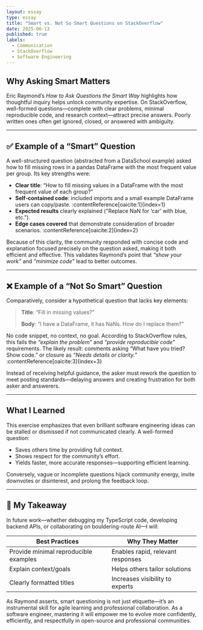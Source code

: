 ```yaml
---
layout: essay
type: essay
title: "Smart vs. Not So Smart Questions on StackOverflow"
date: 2025-06-13
published: true
labels:
  - Communication
  - StackOverflow
  - Software Engineering
---
```


## Why Asking Smart Matters

Eric Raymond’s *How to Ask Questions the Smart Way* highlights how thoughtful inquiry helps unlock community expertise. On StackOverflow, well-formed questions—complete with clear problems, minimal reproducible code, and research context—attract precise answers. Poorly written ones often get ignored, closed, or answered with ambiguity.

---

## ✅ Example of a “Smart” Question

A well-structured question (abstracted from a DataSchool example) asked how to fill missing rows in a pandas DataFrame with the most frequent value per group. Its key strengths were:

- **Clear title**: “How to fill missing values in a DataFrame with the most frequent value of each group?”
- **Self‑contained code**: included imports and a small example DataFrame users can copy/paste. :contentReference[oaicite:1]{index=1}
- **Expected results** clearly explained ("Replace NaN for ‘car’ with blue, etc.").
- **Edge cases covered** that demonstrate consideration of broader scenarios. :contentReference[oaicite:2]{index=2}

Because of this clarity, the community responded with concise code and explanation focused precisely on the question asked, making it both efficient and effective. This validates Raymond’s point that *“show your work”* and *“minimize code”* lead to better outcomes.

---

## ❌ Example of a “Not So Smart” Question

Comparatively, consider a hypothetical question that lacks key elements:

> **Title**: “Fill in missing values?”  
>  
> **Body**: “I have a DataFrame, it has NaNs. How do I replace them?”

No code snippet, no context, no goal. According to StackOverflow rules, this fails the *“explain the problem”* and *“provide reproducible code”* requirements. The likely result: comments asking “What have you tried? Show code.” or closure as *“Needs details or clarity.”* :contentReference[oaicite:3]{index=3}

Instead of receiving helpful guidance, the asker must rework the question to meet posting standards—delaying answers and creating frustration for both asker and answerers.

---

## What I Learned

This exercise emphasizes that even brilliant software engineering ideas can be stalled or dismissed if not communicated clearly. A well-formed question:

- Saves others time by providing full context.
- Shows respect for the community’s effort.
- Yields faster, more accurate responses—supporting efficient learning.

Conversely, vague or incomplete questions hijack community energy, invite downvotes or disinterest, and prolong the feedback loop.

---

## 🚀 My Takeaway

In future work—whether debugging my TypeScript code, developing backend APIs, or collaborating on bouldering-route AI—I will:

| Best Practices | Why They Matter |
|----------------|-----------------|
| Provide minimal reproducible examples | Enables rapid, relevant responses |
| Explain context/goals | Helps others tailor solutions |
| Clearly formatted titles | Increases visibility to experts |

As Raymond asserts, smart questioning is not just etiquette—it’s an instrumental skill for agile learning and professional collaboration. As a software engineer, mastering it will empower me to evolve more confidently, efficiently, and respectfully in open-source and professional communities.
